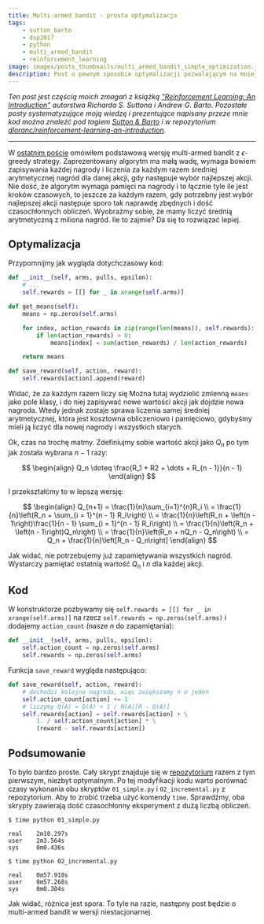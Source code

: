 ```yaml
---
title: Multi-armed bandit - prosta optymalizacja
tags:
    - sutton_barto
    - dsp2017
    - python
    - multi_armed_bandit
    - reinforcement_learning
image: images/posts_thumbnails/multi_armed_bandit_simple_optimization.jpg
description: Post o pewnym sposobie optymalizacji pozwalającym na mniejsze zużycie pamięci i mocy procesora dla algorytmu zaprezentowanego w poprzednim poście o multi-armed bandit problem.
---
```

*Ten post jest częścią moich zmagań z książką ["Reinforcement Learning: An Introduction"](http://incompleteideas.net/book/the-book.html) autorstwa Richarda S. Suttona i Andrew G. Barto. Pozostałe posty systematyzujące moją wiedzę i prezentujące napisany przeze mnie kod można znaleźć pod tagiem [Sutton & Barto](/tagi/sutton-and-barto) i w repozytorium [dloranc/reinforcement-learning-an-introduction](https://github.com/dloranc/reinforcement-learning-an-introduction).*

---
W [ostatnim poście](/2017/04/29/atak-wielorekich-bandytow) omówiłem podstawową wersję multi-armed bandit z $\epsilon$-greedy strategy. Zaprezentowany algorytm ma małą wadę, wymaga bowiem zapisywania każdej nagrody i liczenia za każdym razem średniej arytmetycznej nagród dla danej akcji, gdy następuje wybór najlepszej akcji. Nie dość, że algorytm wymaga pamięci na nagrody i to łącznie tyle ile jest kroków czasowych, to jeszcze za każdym razem, gdy potrzebny jest wybór najlepszej akcji następuje sporo tak naprawdę zbędnych i dość czasochłonnych obliczeń. Wyobraźmy sobie, że mamy liczyć średnią arytmetyczną z miliona nagród. Ile to zajmie? Da się to rozwiązać lepiej.

<!-- truncate -->

## Optymalizacja
Przypomnijmy jak wygląda dotychczasowy kod:
```python
def __init__(self, arms, pulls, epsilon):
    # ...
    self.rewards = [[] for _ in xrange(self.arms)]

def get_means(self):
    means = np.zeros(self.arms)

    for index, action_rewards in zip(range(len(means)), self.rewards):
        if len(action_rewards) > 0:
            means[index] = sum(action_rewards) / len(action_rewards)

    return means

def save_reward(self, action, reward):
    self.rewards[action].append(reward)
```
Widać, że za każdym razem liczy się Można tutaj wydzielić zmienną `means` jako pole klasy, i do niej zapisywać nowe wartości akcji jak dojdzie nowa nagroda. Wtedy jednak zostaje sprawa liczenia samej średniej arytmetycznej, która jest kosztowna obliczeniowo i pamięciowo, gdybyśmy mieli ją liczyć dla nowej nagrody i wszystkich starych.

Ok, czas na trochę matmy. Zdefiniujmy sobie wartość akcji jako $Q_n$ po tym jak została wybrana $n - 1$ razy:

$$
\begin{align}
Q_n \doteq \frac{R_1 + R2 + \dots + R_{n - 1}}{n - 1}
\end{align}
$$

I przekształćmy to w lepszą wersję:

$$
\begin{align}
Q_{n+1} = \frac{1}{n}\sum_{i=1}^{n}R_i \\
= \frac{1}{n}\left(R_n + \sum_{i = 1}^{n - 1} R_i\right) \\
= \frac{1}{n}\left(R_n + \left(n - 1\right)\frac{1}{n - 1} \sum_{i = 1}^{n - 1} R_i\right) \\
= \frac{1}{n}\left(R_n + \left(n - 1\right)Q_n\right) \\
= \frac{1}{n}\left(R_n + nQ_n - Q_n\right) \\
= Q_n + \frac{1}{n}\left[R_n - Q_n\right]
\end{align}
$$

Jak widać, nie potrzebujemy już zapamiętywania wszystkich nagród. Wystarczy pamiętać ostatnią wartość $Q_n$ i $n$ dla każdej akcji.

## Kod

W konstruktorze pozbywamy się `self.rewards = [[] for _ in xrange(self.arms)]` na rzecz `self.rewards = np.zeros(self.arms)` i dodajemy `action_count` (nasze $n$ do zapamiętania):
```python
def __init__(self, arms, pulls, epsilon):
    self.action_count = np.zeros(self.arms)
    self.rewards = np.zeros(self.arms)
```

Funkcja `save_reward` wygląda następująco:
```python
def save_reward(self, action, reward):
    # dochodzi kolejna nagroda, więc zwiększamy n o jeden
    self.action_count[action] += 1
    # liczymy Q(A) = Q(A) + 1 / N(A)[R - Q(A)]
    self.rewards[action] = self.rewards[action] + \
        1. / self.action_count[action] * \
        (reward - self.rewards[action])
```

## Podsumowanie
To było bardzo proste. Cały skrypt znajduje się w [repozytorium](https://github.com/dloranc/reinforcement-learning-an-introduction/blob/master/01_multi_arm_bandits/02_incremental.py) razem z tym pierwszym, niezbyt optymalnym. Po tej modyfikacji kodu warto porównać czasy wykonania obu skryptów `01_simple.py` i `02_incremental.py` z repozytorium. Aby to zrobić trzeba użyć komendy `time`. Sprawdźmy, oba skrypty zawierają dość czasochłonny eksperyment z dużą liczbą obliczeń.

```shell
$ time python 01_simple.py

real    2m10.297s
user    2m3.564s
sys     0m0.436s
```

```shell
$ time python 02_incremental.py

real    0m57.918s
user    0m57.268s
sys     0m0.304s
```

Jak widać, różnica jest spora. To tyle na razie, następny post będzie o multi-armed bandit w wersji niestacjonarnej.
